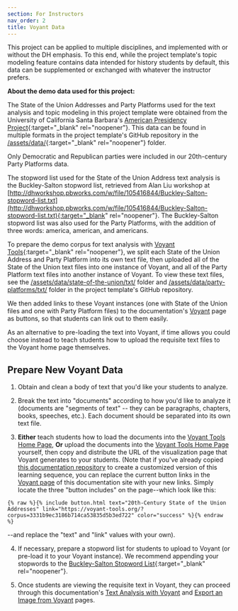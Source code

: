 ```yaml
---
section: For Instructors
nav_order: 2
title: Voyant Data
---
```


This project can be applied to multiple disciplines, and implemented with or without the DH emphasis.
To this end, while the project template's topic modeling feature contains data intended for history students by default, this data can be supplemented or exchanged with whatever the instructor prefers.

**About the demo data used for this project:**

The State of the Union Addresses and Party Platforms used for the text analysis and topic modeling in this project template were obtained from the University of California Santa Barbara's [American Presidency Project](https://www.presidency.ucsb.edu/documents){:target="_blank" rel="noopener"}. 
This data can be found in multiple formats in the project template's GitHub repository in the [/assets/data/](https://github.com/learn-static/text-analysis/tree/main/assets/data){:target="_blank" rel="noopener"} folder.

Only Democratic and Republican parties were included in our 20th-century Party Platforms data.

The stopword list used for the State of the Union Address text analysis is the Buckley-Salton stopword list, retrieved from Alan Liu workshop at [http://dhworkshop.pbworks.com/w/file/105416844/Buckley-Salton-stopword-list.txt](http://dhworkshop.pbworks.com/w/file/105416844/Buckley-Salton-stopword-list.txt){:target="_blank" rel="noopener"}. The Buckley-Salton stopword list was also used for the Party Platforms, with the addition of three words: america, american, and americans.

To prepare the demo corpus for text analysis with [Voyant Tools](https://voyant-tools.org/){:target="_blank" rel="noopener"}, we split each State of the Union Address and Party Platform into its own text file, then uploaded all of the State of the Union text files into one instance of Voyant, and all of the Party Platform text files into another instance of Voyant.
To view these text files, see the [/assets/data/state-of-the-union/txt/](https://github.com/learn-static/text-analysis/tree/main/assets/data/state-of-the-union/txt/) folder and [/assets/data/party-platforms/txt/](https://github.com/learn-static/text-analysis/tree/main/assets/data/party-platforms/txt/) folder in the project template's GitHub repository.

We then added links to these Voyant instances (one with State of the Union files and one with Party Platform files) to the documentation's [Voyant](/content/digital-humanities/voyant.html) page as buttons, so that students can link out to them easily.

As an alternative to pre-loading the text into Voyant, if time allows you could choose instead to teach students how to upload the requisite text files to the Voyant home page themselves.

## Prepare New Voyant Data

1. Obtain and clean a body of text that you'd like your students to analyze.

2. Break the text into "documents" according to how you'd like to analyze it (documents are "segments of text" -- they can be paragraphs, chapters, books, speeches, etc.). Each document should be separated into its own text file.

3. **Either** teach students how to load the documents into the [Voyant Tools Home Page](https://voyant-tools.org/), **Or** upload the documents into the [Voyant Tools Home Page](https://voyant-tools.org/) yourself, then copy and distribute the URL of the visualization page that Voyant generates to your students. (Note that if you've already copied [this documentation repository](https://github.com/learn-static/writing-with-visualizations) to create a customized version of this learning sequence, you can replace the current button links in the [Voyant page](/content/digital-humanities/voyant.html) of this documentation site with your new links. Simply locate the three "button includes" on the page--which look like this: 
```
{% raw %}{% include button.html text="20th-Century State of the Union Addresses" link="https://voyant-tools.org/?corpus=3331b9ec3186b714ca53835d5b3ed722" color="success" %}{% endraw %}
```
--and replace the "text" and "link" values with your own).

4. If necessary, prepare a stopword list for students to upload to Voyant (or pre-load it to your Voyant instance). We recommend appending your stopwords to the [Buckley-Salton Stopword List](http://dhworkshop.pbworks.com/w/file/105416844/Buckley-Salton-stopword-list.txt){:target="_blank" rel="noopener"}.

5. Once students are viewing the requisite text in Voyant, they can proceed through this documentation's [Text Analysis with Voyant](/content/digital-humanities/voyant.html) and [Export an Image from Voyant](/content/digital-humanities/voyant-export.html) pages.